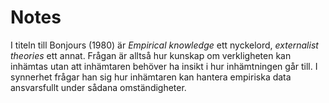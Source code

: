 # Notes

I titeln till Bonjours (1980) är *Empirical knowledge* ett nyckelord, *externalist theories* ett annat. Frågan är alltså hur kunskap om verkligheten kan inhämtas utan att inhämtaren behöver ha insikt i hur inhämtningen går till. I synnerhet frågar han sig hur inhämtaren kan hantera empiriska data ansvarsfullt under sådana omständigheter.
